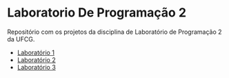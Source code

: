 # Laboratorio De Programação 2

Repositório com os projetos da disciplina de Laboratório de Programação 2 da UFCG.

- [Laboratório 1](Lab1HelderJunior)
- [Laboratório 2](Lab2HelderJunior)
- [Laboratório 3](Lab3HelderJunior)
